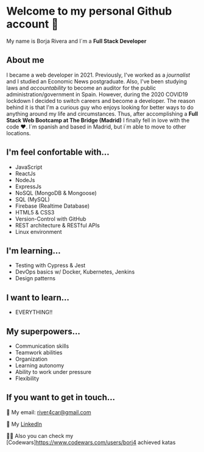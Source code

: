 # Welcome to my personal Github account 👋

My name is Borja Rivera and I´m a __Full Stack Developer__

## About me

I became a web developer in 2021. Previously, I've worked as a _journalist_ and I studied an Economic News postgraduate. 
Also, I've been studying laws and _accountability_ to become an auditor for the public administration/government in Spain. However, during the 2020 COVID19 lockdown I decided to switch careers and become a developer. The reason behind it is that I'm a curious guy who enjoys looking for better ways to do anything around my life and circumstances. 
Thus, after accomplishing a __Full Stack Web Bootcamp at The Bridge (Madrid)__ I finally fell in love with the code ❤️.
I´m spanish and based in Madrid, but i´m able to move to other locations.

## I'm feel confortable with...

+ JavaScript
+ ReactJs
+ NodeJs
+ ExpressJs
+ NoSQL (MongoDB & Mongoose)
+ SQL (MySQL)
+ Firebase (Realtime Database)
+ HTML5 & CSS3
+ Version-Control with GitHub
+ REST architecture & RESTful APIs
+ Linux environment

## I'm learning...

+ Testing with Cypress & Jest
+ DevOps basics w/ Docker, Kubernetes, Jenkins
+ Design patterns

## I want to learn...

+ EVERYTHING!!

## My superpowers...

+ Communication skills
+ Teamwork abilities
+ Organization
+ Learning autonomy
+ Ability to work under pressure
+ Flexibility

## If you want to get in touch...

📩 My email: river4car@gmail.com

🔭 My [LinkedIn](https://www.linkedin.com/in/borjarivera/)

🤜🏻 Also you can check my [Codewars]https://www.codewars.com/users/borj4 achieved katas


